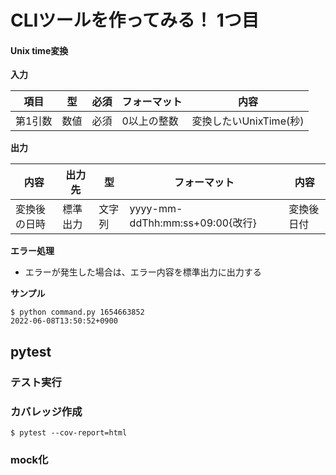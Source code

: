 # CLIツールを作ってみる！ 1つ目

#### Unix time変換

**入力**

|項目|型|必須|フォーマット|内容|
|-|-|-|-|-|
|第1引数|数値|必須|0以上の整数|変換したいUnixTime(秒)|

**出力**

|内容|出力先|型|フォーマット|内容|
|-|-|-|-|-|
|変換後の日時|標準出力|文字列|yyyy-mm-ddThh:mm:ss+09:00{改行}|変換後日付|

**エラー処理**

* エラーが発生した場合は、エラー内容を標準出力に出力する

**サンプル**

```
$ python command.py 1654663852
2022-06-08T13:50:52+0900
```

## pytest

### テスト実行


### カバレッジ作成

```
$ pytest --cov-report=html
```

### mock化
